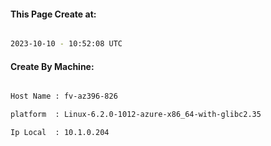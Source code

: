 
   
#### This Page Create at:

```bash

2023-10-10 - 10:52:08 UTC

```

#### Create By Machine:

```bash

Host Name : fv-az396-826

platform  : Linux-6.2.0-1012-azure-x86_64-with-glibc2.35

Ip Local  : 10.1.0.204

```

